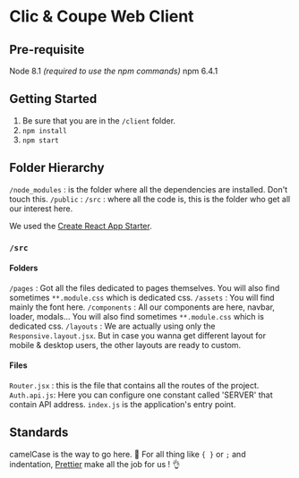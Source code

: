 # Clic & Coupe Web Client

## Pre-requisite

Node 8.1 _(required to use the npm commands)_
npm 6.4.1

## Getting Started

1.  Be sure that you are in the `/client` folder.
2.  `npm install`
3.  `npm start`

## Folder Hierarchy

`/node_modules` : is the folder where all the dependencies are installed. Don't touch this.
`/public` :
`/src` : where all the code is, this is the folder who get all our interest here.

We used the [Create React App Starter](https://facebook.github.io/create-react-app/).

### `/src`

#### Folders

`/pages` : Got all the files dedicated to pages themselves. You will also find sometimes `**.module.css` which is dedicated css.
`/assets` : You will find mainly the font here.
`/components` : All our components are here, navbar, loader, modals... You will also find sometimes `**.module.css` which is dedicated css.
`/layouts` : We are actually using only the `Responsive.layout.jsx`. But in case you wanna get different layout for mobile & desktop users, the other layouts are ready to custom.

#### Files

`Router.jsx` : this is the file that contains all the routes of the project.
`Auth.api.js`: Here you can configure one constant called 'SERVER' that contain API address.
`index.js` is the application's entry point.

## Standards

camelCase is the way to go here. :camel:
For all thing like `{ }` or `;` and indentation, [Prettier](https://prettier.io/) make all the job for us ! :ok_hand:
